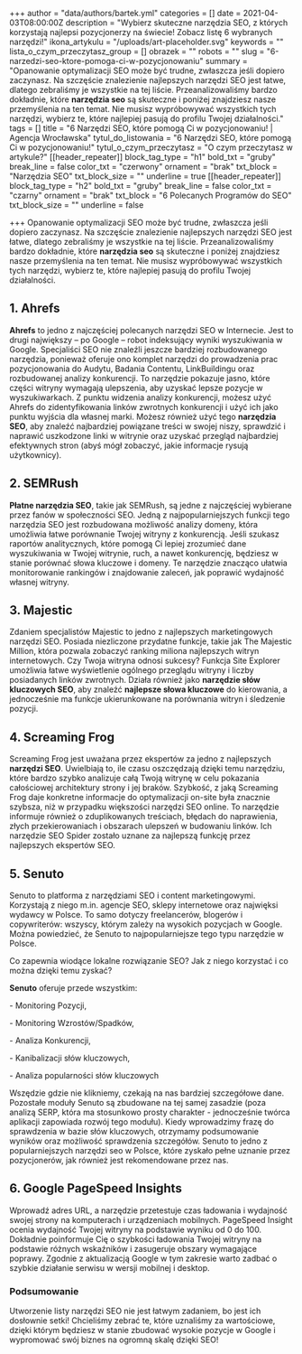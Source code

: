 +++
author = "data/authors/bartek.yml"
categories = []
date = 2021-04-03T08:00:00Z
description = "Wybierz skuteczne narzędzia SEO, z których korzystają najlepsi pozycjonerzy na świecie! Zobacz listę 6 wybranych narzędzi!"
ikona_artykulu = "/uploads/art-placeholder.svg"
keywords = ""
lista_o_czym_przeczytasz_group = []
obrazek = ""
robots = ""
slug = "6-narzedzi-seo-ktore-pomoga-ci-w-pozycjonowaniu"
summary = "Opanowanie optymalizacji SEO może być trudne, zwłaszcza jeśli dopiero zaczynasz. Na szczęście znalezienie najlepszych narzędzi SEO jest łatwe, dlatego zebraliśmy je wszystkie na tej liście. Przeanalizowaliśmy bardzo dokładnie, które <strong>narzędzia seo</strong> są skuteczne i poniżej znajdziesz nasze przemyślenia na ten temat. Nie musisz wypróbowywać wszystkich tych narzędzi, wybierz te, które najlepiej pasują do profilu Twojej działalności."
tags = []
title = "6 Narzędzi SEO, które pomogą Ci w pozycjonowaniu! | Agencja Wrocławska"
tytul_do_listowania = "6 Narzędzi SEO, które pomogą Ci w pozycjonowaniu!"
tytul_o_czym_przeczytasz = "O czym przeczytasz w artykule?"
[[header_repeater]]
block_tag_type = "h1"
bold_txt = "gruby"
break_line = false
color_txt = "czerwony"
ornament = "brak"
txt_block = "Narzędzia SEO"
txt_block_size = ""
underline = true
[[header_repeater]]
block_tag_type = "h2"
bold_txt = "gruby"
break_line = false
color_txt = "czarny"
ornament = "brak"
txt_block = "6 Polecanych Programów do SEO"
txt_block_size = ""
underline = false

+++
Opanowanie optymalizacji SEO może być trudne, zwłaszcza jeśli dopiero zaczynasz. Na szczęście znalezienie najlepszych narzędzi SEO jest łatwe, dlatego zebraliśmy je wszystkie na tej liście. Przeanalizowaliśmy bardzo dokładnie, które **narzędzia seo** są skuteczne i poniżej znajdziesz nasze przemyślenia na ten temat. Nie musisz wypróbowywać wszystkich tych narzędzi, wybierz te, które najlepiej pasują do profilu Twojej działalności.

## 1. Ahrefs

**Ahrefs** to jedno z najczęściej polecanych narzędzi SEO w Internecie. Jest to drugi największy – po Google – robot indeksujący wyniki wyszukiwania w Google. Specjaliści SEO nie znaleźli jeszcze bardziej rozbudowanego narzędzia, ponieważ oferuje ono komplet narzędzi do prowadzenia prac pozycjonowania do Audytu, Badania Contentu, LinkBuildingu oraz rozbudowanej analizy konkurencji. To narzędzie pokazuje jasno, które części witryny wymagają ulepszenia, aby uzyskać lepsze pozycje w wyszukiwarkach. Z punktu widzenia analizy konkurencji, możesz użyć Ahrefs do zidentyfikowania linków zwrotnych konkurencji i użyć ich jako punktu wyjścia dla własnej marki. Możesz również użyć tego **narzędzia SEO**, aby znaleźć najbardziej powiązane treści w swojej niszy, sprawdzić i naprawić uszkodzone linki w witrynie oraz uzyskać przegląd najbardziej efektywnych stron (abyś mógł zobaczyć, jakie informacje rysują użytkownicy).

## 2. SEMRush

**Płatne narzędzia SEO**, takie jak SEMRush, są jedne z najczęściej wybierane przez fanów w społeczności SEO. Jedną z najpopularniejszych funkcji tego narzędzia SEO jest rozbudowana możliwość analizy domeny, która umożliwia łatwe porównanie Twojej witryny z konkurencją. Jeśli szukasz raportów analitycznych, które pomogą Ci lepiej zrozumieć dane wyszukiwania w Twojej witrynie, ruch, a nawet konkurencję, będziesz w stanie porównać słowa kluczowe i domeny. Te narzędzie znacząco ułatwia monitorowanie rankingów i znajdowanie zaleceń, jak poprawić wydajność własnej witryny.

## 3. Majestic

Zdaniem specjalistów Majestic to jedno z najlepszych marketingowych narzędzi SEO. Posiada niezliczone przydatne funkcje, takie jak The Majestic Million, która pozwala zobaczyć ranking miliona najlepszych witryn internetowych. Czy Twoja witryna odnosi sukcesy? Funkcja Site Explorer umożliwia łatwe wyświetlenie ogólnego przeglądu witryny i liczby posiadanych linków zwrotnych. Działa również jako **narzędzie słów kluczowych SEO**, aby znaleźć **najlepsze słowa kluczowe** do kierowania, a jednocześnie ma funkcje ukierunkowane na porównania witryn i śledzenie pozycji.

## 4. Screaming Frog

Screaming Frog jest uważana przez ekspertów za jedno z najlepszych **narzędzi SEO**. Uwielbiają to, ile czasu oszczędzają dzięki temu narzędziu, które bardzo szybko analizuje całą Twoją witrynę w celu pokazania całościowej architektury strony i jej braków. Szybkość, z jaką Screaming Frog daje konkretne informacje do optymalizacji on-site była znacznie szybsza, niż w przypadku większości narzędzi SEO online. To narzędzie informuje również o zduplikowanych treściach, błędach do naprawienia, złych przekierowaniach i obszarach ulepszeń w budowaniu linków. Ich narzędzie SEO Spider zostało uznane za najlepszą funkcję przez najlepszych ekspertów SEO.

## 5. Senuto

Senuto to platforma z narzędziami SEO i content marketingowymi. Korzystają z niego m.in. agencje SEO, sklepy internetowe oraz najwięksi wydawcy w Polsce. To samo dotyczy freelancerów, blogerów i copywriterów: wszyscy, którym zależy na wysokich pozycjach w Google. Można powiedzieć, że Senuto to najpopularniejsze tego typu narzędzie w Polsce.

Co zapewnia wiodące lokalne rozwiązanie SEO? Jak z niego korzystać i co można dzięki temu zyskać?

**Senuto** oferuje przede wszystkim:

\- Monitoring Pozycji,

\- Monitoring Wzrostów/Spadków,

\- Analiza Konkurencji,

\- Kanibalizacji słów kluczowych,

\- Analiza popularności słów kluczowych

Wszędzie gdzie nie klikniemy, czekają na nas bardziej szczegółowe dane. Pozostałe moduły Senuto są zbudowane na tej samej zasadzie (poza analizą SERP, która ma stosunkowo prosty charakter - jednocześnie twórca aplikacji zapowiada rozwój tego modułu). Kiedy wprowadzimy frazę do sprawdzenia w bazie słów kluczowych, otrzymamy podsumowanie wyników oraz możliwość sprawdzenia szczegółów. Senuto to jedno z popularniejszych narzędzi seo w Polsce, które zyskało pełne uznanie przez pozycjonerów, jak również jest rekomendowane przez nas.

## 6. Google PageSpeed Insights

Wprowadź adres URL, a narzędzie przetestuje czas ładowania i wydajność swojej strony na komputerach i urządzeniach mobilnych. PageSpeed Insight ocenia wydajność Twojej witryny na podstawie wyniku od 0 do 100. Dokładnie poinformuje Cię o szybkości ładowania Twojej witryny na podstawie różnych wskaźników i zasugeruje obszary wymagające poprawy. Zgodnie z aktualizacją Google w tym zakresie warto zadbać o szybkie działanie serwisu w wersji mobilnej i desktop.

### Podsumowanie

Utworzenie listy narzędzi SEO nie jest łatwym zadaniem, bo jest ich dosłownie setki! Chcieliśmy zebrać te, które uznaliśmy za wartościowe, dzięki którym będziesz w stanie zbudować wysokie pozycje w Google i wypromować swój biznes na ogromną skalę dzięki SEO!